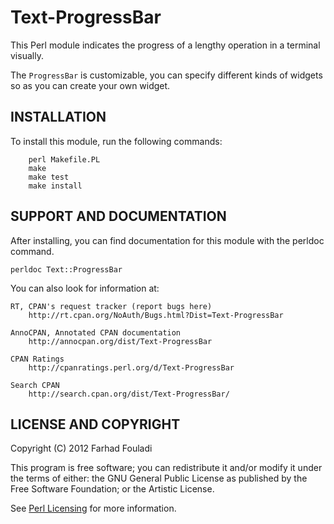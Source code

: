 Text-ProgressBar
================

This Perl module indicates the progress of a lengthy operation in a
terminal visually.

The `ProgressBar` is customizable, you can specify different kinds of
widgets so as you can create your own widget.

INSTALLATION
------------

To install this module, run the following commands:

        perl Makefile.PL
        make
        make test
        make install

SUPPORT AND DOCUMENTATION
-------------------------

After installing, you can find documentation for this module with the
perldoc command.

    perldoc Text::ProgressBar

You can also look for information at:

    RT, CPAN's request tracker (report bugs here)
        http://rt.cpan.org/NoAuth/Bugs.html?Dist=Text-ProgressBar

    AnnoCPAN, Annotated CPAN documentation
        http://annocpan.org/dist/Text-ProgressBar

    CPAN Ratings
        http://cpanratings.perl.org/d/Text-ProgressBar

    Search CPAN
        http://search.cpan.org/dist/Text-ProgressBar/


LICENSE AND COPYRIGHT
---------------------

Copyright (C) 2012 Farhad Fouladi

This program is free software; you can redistribute it and/or modify it
under the terms of either: the GNU General Public License as published
by the Free Software Foundation; or the Artistic License.

See [Perl Licensing](http://dev.perl.org/licenses/) for more information.
